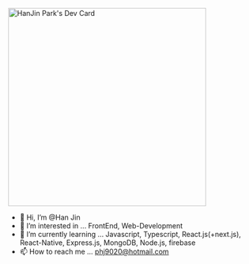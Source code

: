 <a href="https://app.daily.dev/oreoCookie"><img src="https://api.daily.dev/devcards/ee1a4e9982d047cf94c1a685117209c4.png?r=mc8" width="400" alt="HanJin Park's Dev Card"/></a>
- 👋 Hi, I’m @Han Jin 
- 👀 I’m interested in ... FrontEnd, Web-Development 
- 🌱 I’m currently learning ... Javascript, Typescript, React.js(+next.js), React-Native, Express.js, MongoDB, Node.js, firebase
- 📫 How to reach me ... phj9020@hotmail.com

<!---
phj9020/phj9020 is a ✨ special ✨ repository because its `README.md` (this file) appears on your GitHub profile.
You can click the Preview link to take a look at your changes.
--->

